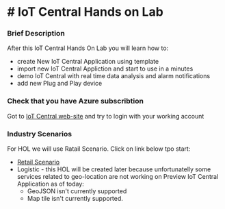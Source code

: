 # # IoT Central Hands on Lab

### Brief Description
After this IoT Central Hands On Lab you will learn how to:
* create New IoT Central Application using template
* import new IoT Central Appliction and start to use in a minutes 
* demo IoT Central with real time data analysis and alarm notifications
* add new Plug and Play device

### Check that you have Azure subscribtion
Got to [IoT Central web-site](https://apps.azureiotcentral.com) and try to login with your working account

### Industry Scenarios
For HOL we will use Ratail Scenario. Click on link below tpo start: 
* [Retail Scenario](iotcentral-lab1-0.md)
* Logistic - this HOL will be created later because unfortunatelly some services related to geo-location are not working on Preview IoT Central Application as of today:
  - GeoJSON isn't currently supported
  - Map tile isn't currently supported.
